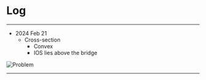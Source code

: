 # Log

---

* 2024 Feb 21
  * Cross-section
    * Convex
    * IOS lies above the bridge  

![Problem]([Log/probXSect1.png](https://github.com/tatpongkatanyukul/iDNAM/blob/main/Log/probXSect1_annotated.png)https://github.com/tatpongkatanyukul/iDNAM/blob/main/Log/probXSect1_annotated.png)

---
